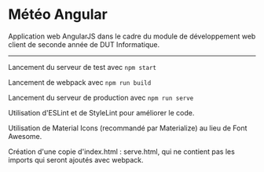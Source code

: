 # Météo Angular

Application web AngularJS dans le cadre du module de développement web client de seconde année de DUT Informatique.

---

Lancement du serveur de test avec `npm start`

Lancement de webpack avec `npm run build`

Lancement du serveur de production avec `npm run serve`

Utilisation d'ESLint et de StyleLint pour améliorer le code.

Utilisation de Material Icons (recommandé par Materialize) au lieu de Font Awesome.

Création d'une copie d'index.html : serve.html, qui ne contient pas les imports qui seront ajoutés avec webpack.

